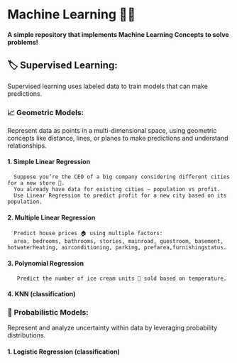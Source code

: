 # Machine Learning 🤖✨
#### A simple repository that implements Machine Learning Concepts to solve problems!

## 🏷️ Supervised Learning:
Supervised learning uses labeled data to train models that can make predictions.

### 📈 Geometric Models:
Represent data as points in a multi-dimensional space, using geometric concepts like distance, lines, or planes to make predictions and understand relationships. 

   #### 1. Simple Linear Regression
      Suppose you’re the CEO of a big company considering different cities for a new store 🏪.
      You already have data for existing cities — population vs profit.
      Use Linear Regression to predict profit for a new city based on its population.
  
   #### 2. Multiple Linear Regression
      Predict house prices 🏠 using multiple factors:
      area, bedrooms, bathrooms, stories, mainroad, guestroom, basement, hotwaterheating, airconditioning, parking, prefarea,furnishingstatus.
  
  #### 3. Polynomial Regression
       Predict the number of ice cream units 🍦 sold based on temperature.
  
  #### 4. KNN (classification)

### 🎲 Probabilistic Models:
Represent and analyze uncertainty within data by leveraging probability distributions.

   #### 1. Logistic Regression (classification)
